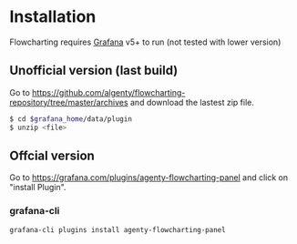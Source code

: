 # Installation

Flowcharting requires [Grafana](https://www.grafana.com/) v5+ to run (not tested with lower version)  

## Unofficial version (last build)

Go to https://github.com/algenty/flowcharting-repository/tree/master/archives and download the lastest zip file.  

```sh
$ cd $grafana_home/data/plugin
$ unzip <file>
```

## Offcial version 
Go to https://grafana.com/plugins/agenty-flowcharting-panel and click on "install Plugin".

### grafana-cli

```sh
grafana-cli plugins install agenty-flowcharting-panel
```